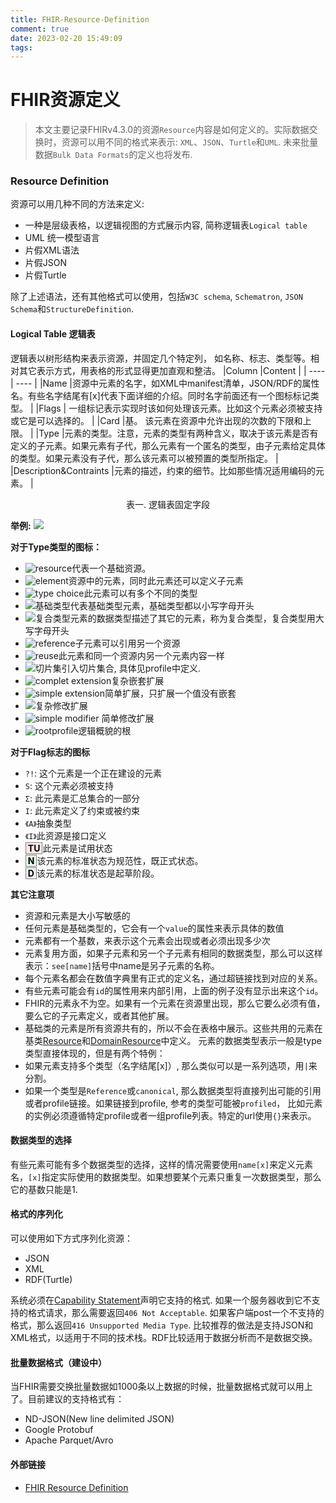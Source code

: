 ```yaml
---
title: FHIR-Resource-Definition
comment: true
date: 2023-02-20 15:49:09
tags:
---
```


# FHIR资源定义

> 本文主要记录FHIRv4.3.0的资源`Resource`内容是如何定义的。实际数据交换时，资源可以用不同的格式来表示: `XML`、`JSON`、`Turtle`和`UML`. 未来批量数据`Bulk Data Formats`的定义也将发布. 

### Resource Definition
资源可以用几种不同的方法来定义:
- 一种是层级表格，以逻辑视图的方式展示内容, 简称逻辑表`Logical table`
- UML 统一模型语言
- 片假XML语法
- 片假JSON
- 片假Turtle

除了上述语法，还有其他格式可以使用，包括`W3C schema`, `Schematron`, `JSON Schema`和`StructureDefinition`.

#### Logical Table 逻辑表
逻辑表以树形结构来表示资源，并固定几个特定列， 如名称、标志、类型等。相对其它表示方式，用表格的形式显得更加直观和整洁。
|Column     |Content       |
| ---- | ---- |
|Name       |资源中元素的名字，如XML中manifest清单，JSON/RDF的属性名。有些名字结尾有[x]代表下面详细的介绍。同时名字前面还有一个图标标记类型。     |
|Flags       | 一组标记表示实现时该如何处理该元素。比如这个元素必须被支持或它是可以选择的。  |
|Card       |基。 该元素在资源中允许出现的次数的下限和上限。    |
|Type       |元素的类型。注意，元素的类型有两种含义，取决于该元素是否有定义的子元素。如果元素有子代，那么元素有一个匿名的类型，由子元素给定具体的类型。如果元素没有子代，那么该元素可以被预置的类型所指定。   |
|Description&Contraints       |元素的描述，约束的细节。比如那些情况适用编码的元素。    |


<center>表一. 逻辑表固定字段</center>

**举例:**
![](https://fastly.jsdelivr.net/gh/filess/img17@main/2023/02/20/1676860770692-3f9519a8-782f-40b4-b462-4a1523e51b2a.png)

**对于Type类型的图标：**
- <img src="http://hl7.org/fhir/icon_resource.png"  alt="resource" />代表一个基础资源。
- <img src="http://hl7.org/fhir/icon_element.gif" alt="element"/>资源中的元素，同时此元素还可以定义子元素
- <img src="http://hl7.org/fhir/icon_choice.gif" alt="type choice"/>此元素可以有多个不同的类型
- <img src="http://hl7.org/fhir/icon_primitive.png" alt="基础类型" />代表基础类型元素，基础类型都以小写字母开头
- <img src="http://hl7.org/fhir/icon_datatype.gif" alt="复合类型" />元素的数据类型描述了其它的元素，称为复合类型，复合类型用大写字母开头
- <img src="http://hl7.org/fhir/icon_reference.png" alt="reference">子元素可以引用另一个资源
- <img src="http://hl7.org/fhir/icon_reuse.png" alt="reuse">此元素和同一个资源内另一个元素内容一样
- <img src="http://hl7.org/fhir/icon_slice.png" alt="切片集"/>引入切片集合, 具体见profile中定义.
- <img src="http://hl7.org/fhir/icon_extension_complex.png" alt="complet extension" />复杂嵌套扩展
- <img src="http://hl7.org/fhir/icon_extension_simple.png" alt="simple extension" />简单扩展，只扩展一个值没有嵌套
- <img src="http://hl7.org/fhir/icon_modifier_extension_complex.png" atl="complex modifier" />复杂修改扩展
- <img src="http://hl7.org/fhir/icon_modifier_extension_simple.png" alt="simple modifier" /> 简单修改扩展
- <img src="http://hl7.org/fhir/icon_profile.png" alt="rootprofile" />逻辑概貌的根

**对于Flag标志的图标**
- <code>?!</code>: 这个元素是一个正在建设的元素
- <code>S</code>: 这个元素必须被支持
- <code>Σ</code>: 此元素是汇总集合的一部分
- <code>I</code>: 此元素定义了约束或被约束
- <code>《A》</code>抽象类型
- <code>《I》</code>此资源是接口定义
- <a style="padding-left: 3px; padding-right: 3px; border: 1px grey solid; font-weight: bold; color: black; background-color: #ffe6e6" >TU</a>此元素是试用状态
- <a style="padding-left: 3px; padding-right: 3px; border: 1px grey solid; font-weight: bold; color: black; background-color: #e6ffe6">N</a>该元素的标准状态为规范性，既正式状态。
- <a style="padding-left: 3px; padding-right: 3px; border: 1px grey solid; font-weight: bold; color: black; background-color: #efefef" >D</a>该元素的标准状态是起草阶段。

**其它注意项**
- 资源和元素是大小写敏感的
- 任何元素是基础类型的，它会有一个`value`的属性来表示具体的数值
- 元素都有一个基数，来表示这个元素会出现或者必须出现多少次
- 元素复用方面，如果子元素和另一个子元素有相同的数据类型，那么可以这样表示：`see[name]`括号中name是另子元素的名称。
- 每个元素名都会在数值字典里有正式的定义名，通过超链接找到对应的关系。
- 有些元素可能会有`id`的属性用来内部引用，上面的例子没有显示出来这个`id`。
- FHIR的元素永不为空。如果有一个元素在资源里出现，那么它要么必须有值，要么它的子元素定义，或者其他扩展。
- 基础类的元素是所有资源共有的，所以不会在表格中展示。这些共用的元素在基类[Resource](http://hl7.org/fhir/resource.html)和[DomainResource](http://hl7.org/fhir/domainresource.html)中定义。
元素的数据类型表示一般是type类型直接体现的，但是有两个特例：
- 如果元素支持多个类型（名字结尾[x]）, 那么类似可以是一系列选项，用`|`来分割。
- 如果一个类型是`Reference`或`canonical`, 那么数据类型将直接列出可能的引用或者profile链接。如果链接到profile, 参考的类型可能被`profiled`， 比如元素的实例必须遵循特定profile或者一组profile列表。特定的url使用`{}`来表示。

#### 数据类型的选择
有些元素可能有多个数据类型的选择，这样的情况需要使用`name[x]`来定义元素名，`[x]`指定实际使用的数据类型。如果想要某个元素只重复一次数据类型，那么它的基数只能是1. 

#### 格式的序列化
可以使用如下方式序列化资源：
- JSON
- XML
- RDF(Turtle)

系统必须在[Capability Statement](http://hl7.org/fhir/capabilitystatement.html)声明它支持的格式. 如果一个服务器收到它不支持的格式请求，那么需要返回`406 Not Acceptable`. 如果客户端post一个不支持的格式，那么返回`416 Unsupported Media Type`.
比较推荐的做法是支持JSON和XML格式，以适用于不同的技术栈。RDF比较适用于数据分析而不是数据交换。

#### 批量数据格式（建设中）
当FHIR需要交换批量数据如1000条以上数据的时候，批量数据格式就可以用上了。目前建议的支持格式有：
- ND-JSON(New line delimited JSON)
- Google Protobuf
- Apache Parquet/Avro

#### 外部链接
- [FHIR Resource Definition](http://hl7.org/fhir/formats.html#)
